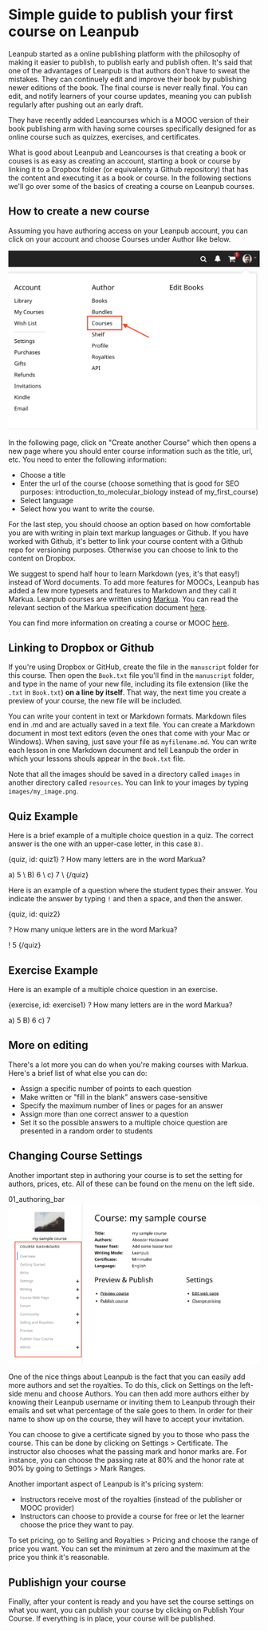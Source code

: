# Simple guide to publish your first course on Leanpub

Leanpub started as a online publishing platform with the philosophy of making it easier to publish, to publish early and publish often. It's said that one of the advantages of Leanpub is that authors don't have to sweat the mistakes. They can continuely edit and improve their book by publishing newer editions of the book. The final course is never really final. You can edit, and notify learners of your course updates, meaning you can publish regularly after pushing out an early draft.

They have recently added Leancourses which is a MOOC version of their book publishing arm with having some courses specifically designed for as online course such as quizzes, exercises, and certificates.

What is good about Leanpub and Leancourses is that creating a book or couses is as easy as creating an account, starting a book or course by linking it to a Dropbox folder (or equivalenty a Github repository) that has the content and executing it as a book or course. In the following sections we'll go over some of the basics of creating a course on Leanpub courses.

## How to create a new course

Assuming you have authoring access on your Leanpub account, you can click on your account and choose Courses under Author like below.

![Courses](./img/leanpub_courses/00_courses.png)

In the following page, click on "Create another Course" which then opens a new page where you should enter course information such as the title, url, etc. You need to enter the following information:
- Choose a title
- Enter the url of the course (choose something that is good for SEO purposes: introduction_to_molecular_biology instead of my_first_course)
- Select language
- Select how you want to write the course.

For the last step, you should choose an option based on how comfortable you are with writing in plain text markup languages or Github. If you have worked with Github, it's better to link your course content with a Github repo for versioning purposes. Otherwise you can choose to link to the content on Dropbox.

We suggest to spend half hour to learn Markdown (yes, it's that easy!) instead of Word documents. To add more features for MOOCs, Leanpub has added a few more typesets and features to Markdown and they call it Markua. Leanpub courses are written using [Markua](http://markua.com). You can read the relevant section of the Markua specification document [here](https://leanpub.com/markua/read#leanpub-auto-quizzes-and-exercises).


You can find more information on creating a course or MOOC [here](https://leanpub.com/markua/read#leanpub-auto-creating-a-course-or-mooc-from-a-markua-document).


## Linking to Dropbox or Github

If you're using Dropbox or GitHub, create the file in the `manuscript` folder for this course. Then open the `Book.txt` file you'll find in the `manuscript` folder, and type in the name of your new file, including its file extension (like the `.txt` in `Book.txt`) **on a line by itself**. That way, the next time you create a preview of your course, the new file will be included.

You can write your content in text or Markdown formats. Markdown files end in .md and are actually saved in a text file. You can create a Markdown document in most text editors (even the ones that come with your Mac or Windows). When saving, just save your file as `myfilename.md`. You can write each lesson in one Markdown document and tell Leanpub the order in which your lessons shouls appear in the `Book.txt` file.

Note that all the images should be saved in a directory called `images` in another directory called `resources`. You can link to your images by typing `images/my_image.png`.


## Quiz Example

Here is a brief example of a multiple choice question in a quiz. The correct answer is the one with an upper-case letter, in this case `B)`.

{quiz, id: quiz1}
? How many letters are in the word Markua?

a) 5 \\
B) 6 \\
c) 7 \\
{/quiz}

Here is an example of a question where the student types their answer. You indicate the answer by typing `!` and then a space, and then the answer.

{quiz, id: quiz2}

? How many unique letters are in the word Markua?

! 5
{/quiz}

## Exercise Example

Here is an example of a multiple choice question in an exercise.

{exercise, id: exercise1}
? How many letters are in the word Markua?

a) 5
B) 6
c) 7


## More on editing

There's a lot more you can do when you're making courses with Markua. Here's a brief list of what else you can do:

* Assign a specific number of points to each question
* Make written or "fill in the blank" answers case-sensitive
* Specify the maximum number of lines or pages for an answer
* Assign more than one correct answer to a question
* Set it so the possible answers to a multiple choice question are presented in a random order to students

## Changing Course Settings

Another important step in authoring your course is to set the setting for authors, prices, etc. All of these can be found on the menu on the left side. 

01_authoring_bar
![Authoring Menue](./img/leanpub_courses/01_authoring_bar.png)

One of the nice things about Leanpub is the fact that you can easily add more authors and set the royalties. To do this, click on Settings on the left-side menu and choose Authors. You can then add more authors either by knowing their Leanpub username or inviting them to Leanpub through their emails and set what percentage of the sale goes to them. In order for their name to show up on the course, they will have to accept your invitation.

You can choose to give a certificate signed by you to those who pass the course. This can be done by clicking on Settings > Certificate. The instructor also chooses what the passing mark and honor marks are. For instance, you can choose the passing rate at 80% and the honor rate at 90% by going to Settings > Mark Ranges.

Another important aspect of Leanpub is it's pricing system:
- Instructors receive most of the royalties (instead of the publisher or MOOC provider) 
- Instructors can choose to provide a course for free or let the learner choose the price they want to pay.

To set pricing, go to Selling and Royalties > Pricing and choose the range of price you want. You can set the minimum at zero and the maximum at the price you think it's reasonable. 


## Publishign your course

Finally, after your content is ready and you have set the course settings on what you want, you can publish your course by clicking on Publish Your Course. If everything is in place, your course will be published.